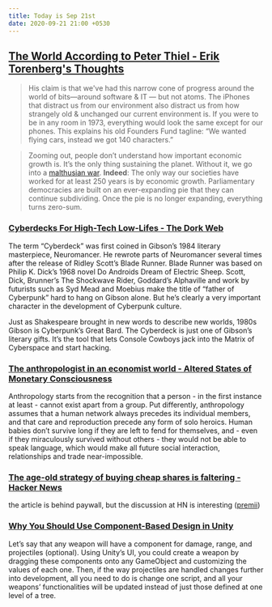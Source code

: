 ```yaml
---
title: Today is Sep 21st
date: 2020-09-21 21:00 +0530
---
```


## [The World According to Peter Thiel - Erik Torenberg's Thoughts](https://eriktorenberg.substack.com/p/the-world-according-to-peter-thiel)

> His claim is that we've had this narrow cone of progress around the world of bits—around software & IT — but not atoms. The iPhones that distract us from our environment also distract us from how strangely old & unchanged our current environment is. If you were to be in any room in 1973, everything would look the same except for our phones. This explains his old Founders Fund tagline: “We wanted flying cars, instead we got 140 characters.”

> Zooming out, people don’t understand how important economic growth is. It’s the only thing sustaining the planet. Without it, we go into a [malthusian war](https://en.wikipedia.org/wiki/Malthusian_catastrophe). **Indeed**: The only way our societies have worked for at least 250 years is by economic growth. Parliamentary democracies are built on an ever-expanding pie that they can continue subdividing. Once the pie is no longer expanding, everything turns zero-sum.

### [Cyberdecks For High-Tech Low-Lifes - The Dork Web](https://thedorkweb.substack.com/p/tales-from-the-dork-web-9)

The term “Cyberdeck” was first coined in Gibson’s 1984 literary masterpiece, Neuromancer. He rewrote parts of Neuromancer several times after the release of Ridley Scott’s Blade Runner. Blade Runner was based on Philip K. Dick’s 1968 novel Do Androids Dream of Electric Sheep. Scott, Dick, Brunner’s The Shockwave Rider, Goddard’s Alphaville and work by futurists such as Syd Mead and Moebius make the title of “father of Cyberpunk” hard to hang on Gibson alone. But he’s clearly a very important character in the development of Cyberpunk culture.

Just as Shakespeare brought in new words to describe new worlds, 1980s Gibson is Cyberpunk’s Great Bard. The Cyberdeck is just one of Gibson’s literary gifts. It’s the tool that lets Console Cowboys jack into the Matrix of Cyberspace and start hacking.

### [The anthropologist in an economist world - Altered States of Monetary Consciousness](https://brettscott.substack.com/p/the-anthropologist-in-an-economist)

Anthropology starts from the recognition that a person - in the first instance at least - cannot exist apart from a group. Put differently, anthropology assumes that a human network always precedes its individual members, and that care and reproduction precede any form of solo heroics. Human babies don’t survive long if they are left to fend for themselves, and - even if they miraculously survived without others - they would not be able to speak language, which would make all future social interaction, relationships and trade near-impossible.

### [The age-old strategy of buying cheap shares is faltering - Hacker News](https://news.ycombinator.com/item?id=24524721) 

the article is behind paywall, but the discussion at HN is interesting ([premii](https://hn.premii.com/#/comments/24524721))

### [Why You Should Use Component-Based Design in Unity](https://spin.atomicobject.com/2020/09/05/unity-component-based-design/)

Let’s say that any weapon will have a component for damage, range, and projectiles (optional). Using Unity’s UI, you could create a weapon by dragging these components onto any GameObject and customizing the values of each one. Then, if the way projectiles are handled changes further into development, all you need to do is change one script, and all your weapons’ functionalities will be updated instead of just those defined at one level of a tree.
